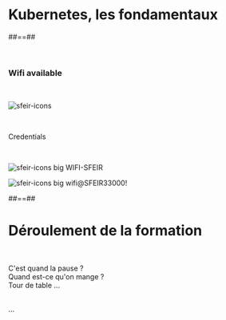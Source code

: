 <!-- .slide: class="first-slide"  sfeir-level="1"  sfeir-techno="kub" -->

# Kubernetes, les fondamentaux

##==##

<!-- .slide: class="bg-blur" -->

<br>

### Wifi available

<br>

![sfeir-icons](wifi)<!-- .element: style="--icon-size:300px; --icon-color:var(--light-grey);" -->

<br>

Credentials
<!-- .element: class="center" -->
<br>

![sfeir-icons big](user)<!-- .element: style="--icon-color:var(--light-grey);" --> WIFI-SFEIR

![sfeir-icons big](lock)<!-- .element: style="--icon-color:var(--light-grey);" --> wifi@SFEIR33000!

##==##
<!-- .slide:  -->
# Déroulement de la formation

<br>

C'est quand la pause ?<br>
Quand est-ce qu'on mange ?<br>
Tour de table ...
<br><br>

...